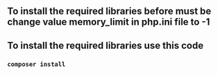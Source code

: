 ## To install the required libraries before must be change value memory_limit in php.ini file to -1


## To install the required libraries use this code
### `composer install`


